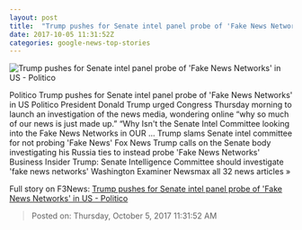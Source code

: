 ```yaml
---
layout: post
title:  "Trump pushes for Senate intel panel probe of 'Fake News Networks' in US - Politico"
date: 2017-10-05 11:31:52Z
categories: google-news-top-stories
---
```


![Trump pushes for Senate intel panel probe of 'Fake News Networks' in US - Politico](http://static.politico.com/83/28/a65f3a9f4d94800c119e3a552dde/19-donald-trump-96-ap-1160.jpg)

Politico Trump pushes for Senate intel panel probe of 'Fake News Networks' in US Politico President Donald Trump urged Congress Thursday morning to launch an investigation of the news media, wondering online “why so much of our news is just made up.” “Why Isn't the Senate Intel Committee looking into the Fake News Networks in OUR ... Trump slams Senate intel committee for not probing 'Fake News' Fox News Trump calls on the Senate body investigating his Russia ties to instead probe 'Fake News Networks' Business Insider Trump: Senate Intelligence Committee should investigate 'fake news networks' Washington Examiner Newsmax all 32 news articles »


Full story on F3News: [Trump pushes for Senate intel panel probe of 'Fake News Networks' in US - Politico](http://www.f3nws.com/n/QThGCB)

> Posted on: Thursday, October 5, 2017 11:31:52 AM
